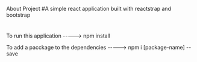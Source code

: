 About Project
#A simple react application built with reactstrap and bootstrap
#


To run this application
 -----> npm install


To add a pacckage to the dependencies
-----> npm i [package-name] --save


